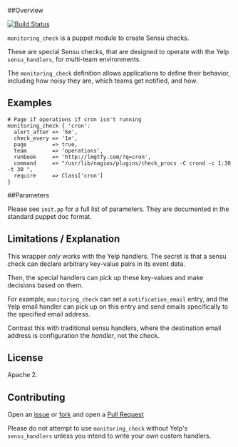 ##Overview

[![Build Status](https://travis-ci.org/Yelp/puppet-monitoring_check.png&branch=master)](https://travis-ci.org/Yelp/puppet-monitoring\_check)

`monitoring_check` is a puppet module to create Sensu checks.

These are special Sensu checks, that are designed to operate with the 
Yelp `sensu_handlers`, for multi-team environments.

The `monitoring_check` definition allows applications to define their behavior,
including how noisy they are, which teams get notified, and how.

## Examples

```puppet
# Page if operations if cron isn't running
monitoring_check { 'cron':
  alert_after => '5m',
  check_every => '1m',
  page        => true,
  team        => 'operations',
  runbook     => 'http://lmgtfy.com/?q=cron',
  command     => "/usr/lib/nagios/plugins/check_procs -C crond -c 1:30 -t 30 ",
  require     => Class['cron']
}
```

##Parameters

Please see `init.pp` for a full list of parameters. They are documented
in the standard puppet doc format.

## Limitations / Explanation

This wrapper *only* works with the Yelp handlers. The secret is that a sensu 
check can declare arbitrary key-value pairs in its event data.

Then, the special handlers can pick up these key-values and make decisions based
on them. 

For example, `monitoring_check` can set a `notification_email` entry, and
the Yelp email handler can pick up on this entry and send emails specifically
to the specified email address. 

Contrast this with traditional sensu handlers, where the destination email
address is configuration the *handler*, not the check. 

## License

Apache 2.

## Contributing

Open an [issue](https://github.com/Yelp/puppet-monitoring_check/issues) or 
[fork](https://github.com/Yelp/puppet-monitoring_check/fork) and open a 
[Pull Request](https://github.com/Yelp/puppet-monitoring_check/pulls)

Please do not attempt to use `monitoring_check` without Yelp's `sensu_handlers`
unless you intend to write your own custom handlers.
